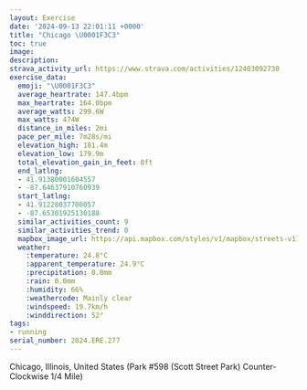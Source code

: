 ```yaml
---
layout: Exercise
date: '2024-09-13 22:01:11 +0000'
title: "Chicago \U0001F3C3"
toc: true
image:
description:
strava_activity_url: https://www.strava.com/activities/12403092730
exercise_data:
  emoji: "\U0001F3C3"
  average_heartrate: 147.4bpm
  max_heartrate: 164.0bpm
  average_watts: 299.6W
  max_watts: 474W
  distance_in_miles: 2mi
  pace_per_mile: 7m28s/mi
  elevation_high: 181.4m
  elevation_low: 179.9m
  total_elevation_gain_in_feet: 0ft
  end_latlng:
  - 41.91380001604557
  - -87.64637910760939
  start_latlng:
  - 41.91228037700057
  - -87.65301925130188
  similar_activities_count: 9
  similar_activities_trend: 0
  mapbox_image_url: https://api.mapbox.com/styles/v1/mapbox/streets-v11/static/path-5+787af2-1.0(a%7Bx~Fnl~uO%3Fc%40KcCv%40_AfAqBZe%40B%5DCe%40AyCBE%5CBGoA%3F%7B%40%3FsIAaCA%5B%3Fe%40Hi%40B%5BIaA%3FqCDIDAd%40B%5EEb%40DHD%40P%40tDBz%40FVLPHHRD~AGROR%5BDW%40w%40E%7DBGWQQKG_%40AeA%40KBKDKJKREXAd%40HpCBNHNHJXLb%40C%5C%40J%3FXOTSFWD%5BE%7BAB%7B%40AWIOYS_%40M_%40Am%40HKBUTMZCpADpBBLTXZPlAAZKNMPe%40DSE%7DCOk%40YQa%40I%5D%40s%40FKDIJKXEXBnDBNNTJHVHj%40Eh%40%3FPGPMLSFmACe%40AeAC%5DKSOOSKYE%5B%40o%40A_%40C%5DKiA%3FWEE%3F%5DTM%40MAa%40IwABu%40E%5BH%5BEg%40AUDw%40Ac%40DQ%3FYF_%40ASDSAYDQ%3FGH%3FFDv%40BzA),pin-s-s+e5b22e(-87.65144,41.91169),pin-s-f+89ae00(-87.64451000000001,41.91381999999996)/auto/800x800?access_token=pk.eyJ1Ijoiam9zaGJlY2ttYW4iLCJhIjoiY205eWR2aDd1MWZ6djJrbXc4a3M0bWZleiJ9.XiG9OWkNcZk2QzjJbxLB4A
  weather:
    :temperature: 24.8°C
    :apparent_temperature: 24.9°C
    :precipitation: 0.0mm
    :rain: 0.0mm
    :humidity: 66%
    :weathercode: Mainly clear
    :windspeed: 19.7km/h
    :winddirection: 52°
tags:
- running
serial_number: 2024.ERE.277
---
```

Chicago, Illinois, United States (Park #598 (Scott Street Park) Counter-Clockwise 1/4 Mile)
